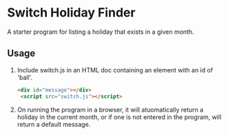 # Switch Holiday Finder

A starter program for listing a holiday that exists in a given month.

## Usage

1. Include switch.js in an HTML doc containing an element with an id of 'ball'.

   ```html
   <div id="message"></div>
    <script src="switch.js"></script>
   ```
2. On running the program in a browser, it will atuomatically return a holiday in the current month, or if one is not entered in the program, will return a default message.